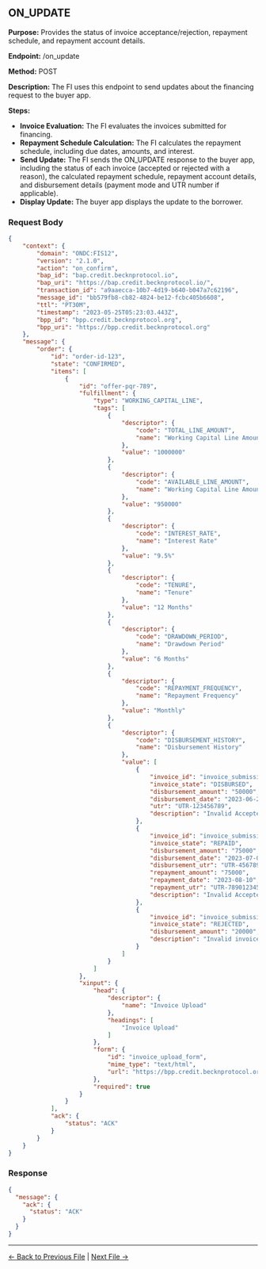 ## ON_UPDATE

**Purpose:** Provides the status of invoice acceptance/rejection, repayment schedule, and repayment account details.

**Endpoint:** /on_update

**Method:** POST

**Description:** The FI uses this endpoint to send updates about the financing request to the buyer app.

**Steps:**
  - **Invoice Evaluation:** The FI evaluates the invoices submitted for financing.
  - **Repayment Schedule Calculation:** The FI calculates the repayment schedule, including due dates, amounts, and interest.
  - **Send Update:** The FI sends the ON_UPDATE response to the buyer app, including the status of each invoice (accepted or rejected with a reason), the calculated repayment schedule, repayment account details, and disbursement details (payment mode and UTR number if applicable).
  - **Display Update:** The buyer app displays the update to the borrower.


### Request Body

``` json
{
    "context": {
        "domain": "ONDC:FIS12",
        "version": "2.1.0",
        "action": "on_confirm",
        "bap_id": "bap.credit.becknprotocol.io",
        "bap_uri": "https://bap.credit.becknprotocol.io/",
        "transaction_id": "a9aaecca-10b7-4d19-b640-b047a7c62196",
        "message_id": "bb579fb8-cb82-4824-be12-fcbc405b6608",
        "ttl": "PT30M",
        "timestamp": "2023-05-25T05:23:03.443Z",
        "bpp_id": "bpp.credit.becknprotocol.org",
        "bpp_uri": "https://bpp.credit.becknprotocol.org"
    },
    "message": {
        "order": {
            "id": "order-id-123",
            "state": "CONFIRMED",
            "items": [
                {
                    "id": "offer-pqr-789",
                    "fulfillment": {
                        "type": "WORKING_CAPITAL_LINE",
                        "tags": [
                            {
                                "descriptor": {
                                    "code": "TOTAL_LINE_AMOUNT",
                                    "name": "Working Capital Line Amount"
                                },
                                "value": "1000000"
                            },
                            {
                                "descriptor": {
                                    "code": "AVAILABLE_LINE_AMOUNT",
                                    "name": "Working Capital Line Amount"
                                },
                                "value": "950000"
                            },
                            {
                                "descriptor": {
                                    "code": "INTEREST_RATE",
                                    "name": "Interest Rate"
                                },
                                "value": "9.5%"
                            },
                            {
                                "descriptor": {
                                    "code": "TENURE",
                                    "name": "Tenure"
                                },
                                "value": "12 Months"
                            },
                            {
                                "descriptor": {
                                    "code": "DRAWDOWN_PERIOD",
                                    "name": "Drawdown Period"
                                },
                                "value": "6 Months"
                            },
                            {
                                "descriptor": {
                                    "code": "REPAYMENT_FREQUENCY",
                                    "name": "Repayment Frequency"
                                },
                                "value": "Monthly"
                            },
                            {
                                "descriptor": {
                                    "code": "DISBURSEMENT_HISTORY",
                                    "name": "Disbursement History"
                                },
                                "value": [
                                    {
                                        "invoice_id": "invoice_submission_id_1",
                                        "invoice_state": "DISBURSED",
                                        "disbursement_amount": "50000",
                                        "disbursement_date": "2023-06-20",
                                        "utr": "UTR-123456789",
                                        "description": "Invalid Accepted"
                                    },
                                    {
                                        "invoice_id": "invoice_submission_id_2",
                                        "invoice_state": "REPAID",
                                        "disbursement_amount": "75000",
                                        "disbursement_date": "2023-07-05",
                                        "disbursement_utr": "UTR-456789012",
                                        "repayment_amount": "75000",
                                        "repayment_date": "2023-08-10",
                                        "repayment_utr": "UTR-789012345",
                                        "description": "Invalid Accepted"
                                    },
                                    {
                                        "invoice_id": "invoice_submission_id_3",
                                        "invoice_state": "REJECTED",
                                        "disbursement_amount": "20000",
                                        "description": "Invalid invoice"
                                    }
                                ]
                            }
                        ]
                    },
                    "xinput": {
                        "head": {
                            "descriptor": {
                                "name": "Invoice Upload"
                            },
                            "headings": [
                                "Invoice Upload"
                            ]
                        },
                        "form": {
                            "id": "invoice_upload_form",
                            "mime_type": "text/html",
                            "url": "https://bpp.credit.becknprotocol.org/loans-kyc/xinput/form/invoice_upload_form"
                        },
                        "required": true
                    }
                }
            ],
            "ack": {
                "status": "ACK"
            }
        }
    }
}
```

### Response

```json
{
  "message": {
    "ack": {
      "status": "ACK"
    }
  }
}
```


---

<p align="center">

[← Back to Previous File](update.md) | [Next File →](status.md)

</p>

